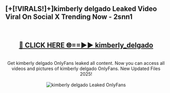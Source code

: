 <h2>[+[!VIRALS!]+]kimberly delgado Leaked Video Viral On Social X Trending Now - 2snn1</h2>
<br>
<div align="center">
<h2><a href="https://libra.edu.pl?kimberly_delgado" rel="nofollow">🔴 CLICK HERE 🌐==►► kimberly_delgado</a></h2>
<br>
Get kimberly delgado OnlyFans leaked all content. Now you can access all videos and pictures of kimberly delgado OnlyFans. New Updated Files 2025!
<br>
<br>
<a href="https://libra.edu.pl?kimberly_delgado" rel="nofollow" data-target="animated-image.originalLink"><img src="https://i.ibb.co.com/WyWwxjT/player-gif2.gif" alt="kimberly delgado Leaked OnlyFans" style="max-width: 100%; display: inline-block;" data-target="animated-image.originalImage"></a>
</div>
<br>